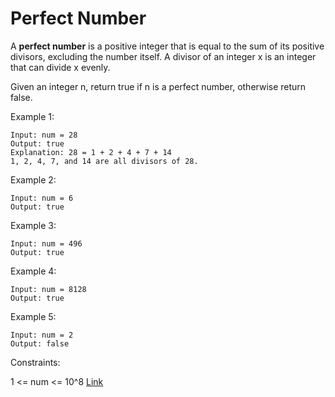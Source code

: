 # Perfect Number #

A **perfect number** is a positive integer that is equal to the sum of its positive divisors, excluding the number itself. A divisor of an integer x is an integer that can divide x evenly.

Given an integer n, return true if n is a perfect number, otherwise return false.

Example 1:
```
Input: num = 28
Output: true
Explanation: 28 = 1 + 2 + 4 + 7 + 14
1, 2, 4, 7, and 14 are all divisors of 28.
```

Example 2:
```
Input: num = 6
Output: true
```

Example 3:
```
Input: num = 496
Output: true
```

Example 4:
```
Input: num = 8128
Output: true
```

Example 5:
```
Input: num = 2
Output: false
```

Constraints:

1 <= num <= 10^8
[Link](https://leetcode.com/problems/perfect-number/)
